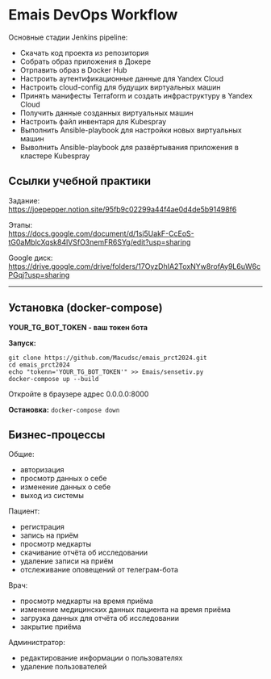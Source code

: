 # Emais DevOps Workflow

Основные стадии Jenkins pipeline:
- Скачать код проекта из репозитория
- Собрать образ приложения в Докере
- Отрпавить образ в Docker Hub
- Настроить аутентификационные данные для Yandex Cloud
- Настроить cloud-config для будущих виртуальных машин
- Принять манифесты Terraform и создать инфраструктуру в Yandex Cloud
- Получить данные созданных виртуальных машин
- Настроить файл инвентаря для Kubespray
- Выполнить Ansible-playbook для настройки новых виртуальных машин
- Выволнить Ansible-playbook для развёртывания приложения в кластере Kubespray

## Ссылки учебной практики

Задание:
https://joepepper.notion.site/95fb9c02299a44f4ae0d4de5b91498f6

Этапы:
<br>https://docs.google.com/document/d/1si5UakF-CcEoS-tG0aMblcXqsk84lVSfO3nemFR6SYg/edit?usp=sharing

Google диск:
<br>https://drive.google.com/drive/folders/17OyzDhIA2ToxNYw8rofAy9L6uW6cPGqj?usp=sharing

---

## Установка (docker-compose)

**YOUR_TG_BOT_TOKEN - ваш токен бота**


**Запуск:**

```
git clone https://github.com/Macudsc/emais_prct2024.git
cd emais_prct2024
echo "tokenn='YOUR_TG_BOT_TOKEN'" >> Emais/sensetiv.py
docker-compose up --build
```
Откройте в браузере адрес 0.0.0.0:8000

**Остановка:** `docker-compose down`

## Бизнес-процессы

Общие:
- авторизация
- просмотр данных о себе
- изменение данных о себе
- выход из системы

Пациент:
- регистрация
- запись на приём
- просмотр медкарты
- скачивание отчёта об исследовании
- удаление записи на приём
- отслеживание оповещений от телеграм-бота

Врач:
- просмотр медкарты на время приёма
- изменение медицинских данных пациента на время приёма
- загрузка данных для отчёта об исследовании
- закрытие приёма

Администратор:
- редактирование информации о пользователях
- удаление пользователей
